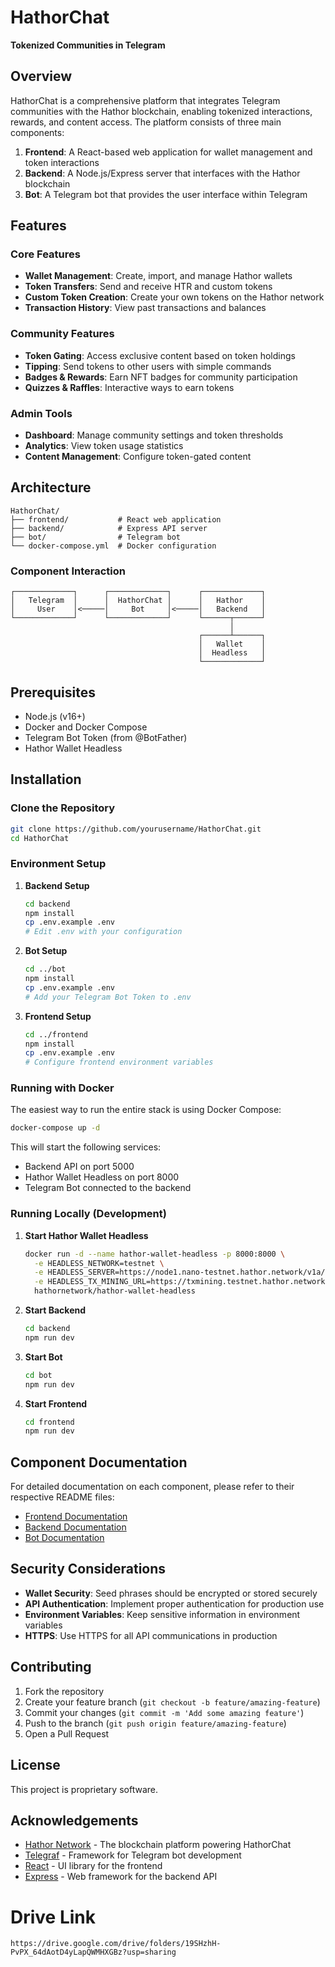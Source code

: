 # HathorChat

**Tokenized Communities in Telegram**

</div>

## Overview

HathorChat is a comprehensive platform that integrates Telegram communities with the Hathor blockchain, enabling tokenized interactions, rewards, and content access. The platform consists of three main components:

1. **Frontend**: A React-based web application for wallet management and token interactions
2. **Backend**: A Node.js/Express server that interfaces with the Hathor blockchain
3. **Bot**: A Telegram bot that provides the user interface within Telegram

## Features

### Core Features
- **Wallet Management**: Create, import, and manage Hathor wallets
- **Token Transfers**: Send and receive HTR and custom tokens
- **Custom Token Creation**: Create your own tokens on the Hathor network
- **Transaction History**: View past transactions and balances

### Community Features
- **Token Gating**: Access exclusive content based on token holdings
- **Tipping**: Send tokens to other users with simple commands
- **Badges & Rewards**: Earn NFT badges for community participation
- **Quizzes & Raffles**: Interactive ways to earn tokens

### Admin Tools
- **Dashboard**: Manage community settings and token thresholds
- **Analytics**: View token usage statistics
- **Content Management**: Configure token-gated content

## Architecture

```
HathorChat/
├── frontend/           # React web application
├── backend/            # Express API server
├── bot/                # Telegram bot
└── docker-compose.yml  # Docker configuration
```

### Component Interaction

```
┌─────────────┐      ┌─────────────┐      ┌─────────────┐
│   Telegram  │      │  HathorChat │      │   Hathor    │
│     User    │<─────│     Bot     │<─────│   Backend   │
└─────────────┘      └─────────────┘      └──────┬──────┘
                                                 │
                                          ┌──────┴──────┐
                                          │   Wallet    │
                                          │  Headless   │
                                          └─────────────┘
```

## Prerequisites

- Node.js (v16+)
- Docker and Docker Compose
- Telegram Bot Token (from @BotFather)
- Hathor Wallet Headless

## Installation

### Clone the Repository

```bash
git clone https://github.com/yourusername/HathorChat.git
cd HathorChat
```

### Environment Setup

1. **Backend Setup**
   ```bash
   cd backend
   npm install
   cp .env.example .env
   # Edit .env with your configuration
   ```

2. **Bot Setup**
   ```bash
   cd ../bot
   npm install
   cp .env.example .env
   # Add your Telegram Bot Token to .env
   ```

3. **Frontend Setup**
   ```bash
   cd ../frontend
   npm install
   cp .env.example .env
   # Configure frontend environment variables
   ```

### Running with Docker

The easiest way to run the entire stack is using Docker Compose:

```bash
docker-compose up -d
```

This will start the following services:
- Backend API on port 5000
- Hathor Wallet Headless on port 8000
- Telegram Bot connected to the backend

### Running Locally (Development)

1. **Start Hathor Wallet Headless**
   ```bash
   docker run -d --name hathor-wallet-headless -p 8000:8000 \
     -e HEADLESS_NETWORK=testnet \
     -e HEADLESS_SERVER=https://node1.nano-testnet.hathor.network/v1a/ \
     -e HEADLESS_TX_MINING_URL=https://txmining.testnet.hathor.network/ \
     hathornetwork/hathor-wallet-headless
   ```

2. **Start Backend**
   ```bash
   cd backend
   npm run dev
   ```

3. **Start Bot**
   ```bash
   cd bot
   npm run dev
   ```

4. **Start Frontend**
   ```bash
   cd frontend
   npm run dev
   ```

## Component Documentation

For detailed documentation on each component, please refer to their respective README files:

- [Frontend Documentation](./frontend/README.md)
- [Backend Documentation](./backend/README.md)
- [Bot Documentation](./bot/README.md)

## Security Considerations

- **Wallet Security**: Seed phrases should be encrypted or stored securely
- **API Authentication**: Implement proper authentication for production use
- **Environment Variables**: Keep sensitive information in environment variables
- **HTTPS**: Use HTTPS for all API communications in production

## Contributing

1. Fork the repository
2. Create your feature branch (`git checkout -b feature/amazing-feature`)
3. Commit your changes (`git commit -m 'Add some amazing feature'`)
4. Push to the branch (`git push origin feature/amazing-feature`)
5. Open a Pull Request

## License

This project is proprietary software.

## Acknowledgements

- [Hathor Network](https://hathor.network/) - The blockchain platform powering HathorChat
- [Telegraf](https://telegraf.js.org/) - Framework for Telegram bot development
- [React](https://reactjs.org/) - UI library for the frontend
- [Express](https://expressjs.com/) - Web framework for the backend API

# Drive Link

```
https://drive.google.com/drive/folders/19SHzhH-PvPX_64dAotD4yLapQWMHXGBz?usp=sharing
```
